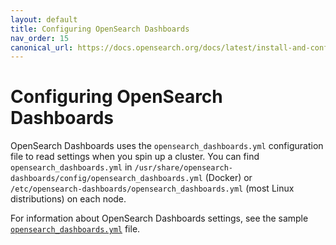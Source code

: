 ```yaml
---
layout: default
title: Configuring OpenSearch Dashboards
nav_order: 15
canonical_url: https://docs.opensearch.org/docs/latest/install-and-configure/configuring-dashboards/
---
```


# Configuring OpenSearch Dashboards

OpenSearch Dashboards uses the `opensearch_dashboards.yml` configuration file to read settings when you spin up a cluster. You can find `opensearch_dashboards.yml` in `/usr/share/opensearch-dashboards/config/opensearch_dashboards.yml` (Docker) or `/etc/opensearch-dashboards/opensearch_dashboards.yml` (most Linux distributions) on each node.

For information about OpenSearch Dashboards settings, see the sample [`opensearch_dashboards.yml`](https://github.com/opensearch-project/OpenSearch-Dashboards/blob/main/config/opensearch_dashboards.yml) file.